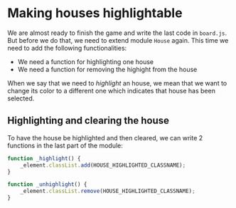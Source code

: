 # Making houses highlightable

We are almost ready to finish the game and write the last code in `board.js`. But before we do that, we need to extend module `House` again. This time we need to add the following functionalities:

- We need a function for highlighting one house
- We need a function for removing the highight from the house

When we say that we need to _highlight_ an house, we mean that we want to change its color to a different one which indicates that house has been selected.

## Highlighting and clearing the house
To have the house be highlighted and then cleared, we can write 2 functions in the last part of the module:

```javascript
function _highlight() {
    _element.classList.add(HOUSE_HIGHLIGHTED_CLASSNAME);
}

function _unhighlight() {
    _element.classList.remove(HOUSE_HIGHLIGHTED_CLASSNAME);
}
```
